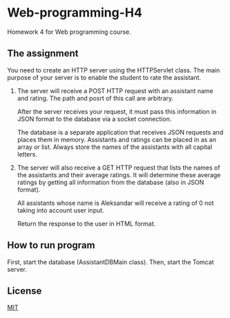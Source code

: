 # Web-programming-H4

Homework 4 for Web programming course.

## The assignment

You need to create an HTTP server using the HTTPServlet class. The main purpose of your server is to enable the student to rate the assistant.

1. The server will receive a POST HTTP request with an assistant name and rating.
The path and posrt of this call are arbitrary.

   After the server receives your request, it must pass this information in JSON format to the database via a socket connection.

   The database is a separate application that receives JSON requests and places them in memory. Assistants and ratings can be placed in as an array or list. Always store the names of the assistants with all capital letters.

2. The server will also receive a GET HTTP request that lists the names of the assistants and their average ratings.
It will determine these average ratings by getting all information from the database (also in JSON format).

   All assistants whose name is Aleksandar will receive a rating of 0 not taking into account user input. 

   Return the response to the user in HTML format.

## How to run program
First, start the database (AssistantDBMain class). Then, start the Tomcat server.

## License
[MIT](https://choosealicense.com/licenses/mit/)
